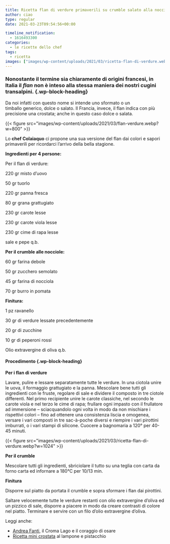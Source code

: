```yaml
---
title: Ricetta flan di verdure primaverili su crumble salato alla nocciola
author: ciao
type: regular
date: 2021-03-23T09:54:56+00:00

timeline_notification:
  - 1616493300
categories:
  - le ricette dello chef
tags:
  - ricetta
images: ["images/wp-content/uploads/2021/03/ricetta-flan-di-verdure.webp"]
---
```

### Nonostante il termine sia chiaramente di origini francesi, in Italia il _flan_ non è inteso alla stessa maniera dei nostri cugini transalpini.  {.wp-block-heading}

Da noi infatti con questo nome si intende uno sformato o un timballo&nbsp;generico, dolce o salato. Il Francia, invece, il flan indica con più precisione una crostata; anche in questo caso dolce o salata.


{{< figure src="images/wp-content/uploads/2021/03/flan-verdure.webp?w=800" >}}




Lo **chef Colaiaquo** ci propone una sua versione del flan dai colori e sapori primaverili per ricordarci l&#8217;arrivo della bella stagione.

**Ingredienti per 4 persone:**

Per il flan di verdure:

220 gr misto d&#8217;uovo

50 gr tuorlo

220 gr panna fresca

80 gr grana grattugiato

230 gr carote lesse

230 gr carote viola lesse

230 gr cime di rapa lesse

sale e pepe q.b.

**Per il crumble alle nocciole:**

60 gr farina debole

50 gr zucchero semolato

45 gr farina di nocciola

70 gr burro in pomata

**Finitura:**

1 pz ravanello

30 gr di verdure lessate precedentemente

20 gr di zucchine

10 gr di peperoni rossi

Olio extravergine di oliva q.b.

#### Procedimento {.wp-block-heading}

**Per i flan di verdure**

Lavare, pulire e lessare separatamente tutte le verdure. In una ciotola unire le uova, il formaggio grattugiato e la panna. Mescolare bene tutti gli ingredienti con le fruste, regolare di sale e dividere il composto in tre ciotole differenti. Nel primo recipiente unire le carote classiche, nel secondo le carote viola e nel terzo le cime di rapa; frullare ogni impasto con il frullatore ad immersione – sciacquandolo ogni volta in modo da non mischiare i rispettivi colori – fino ad ottenere una consistenza liscia e omogenea, versare i vari composti in tre sac-à-poche diversi e riempire i vari pirottini imburrati, o i vari stampi di silicone. Cuocere a bagnomaria a 120° per 40-45 minuti.


{{< figure src="images/wp-content/uploads/2021/03/ricetta-flan-di-verdure.webp?w=1024" >}}


**Per il crumble**

Mescolare tutti gli ingredienti, sbriciolare il tutto su una teglia con carta da forno carta ed infornare a 180°C per 10/13 min.

**Finitura**

Disporre sul piatto da portata il crumble e sopra sformare i flan dai pirottini.

Saltare velocemente tutte le verdure restanti con olio extravergine d&#8217;oliva ed un pizzico di sale, disporre a piacere in modo da creare contrasti di colore nel piatto. Terminare e servire con un filo d&#8217;olio extravergine d&#8217;oliva.



Leggi anche:

<ul class="wp-block-list">
  <li>
    <a href="https://aleepepe.com/2021/03/16/andrea-fanti-croma-lago-menu/" target="_blank" rel="noreferrer noopener">Andrea Fanti</a>, il Croma Lago e il coraggio di osare
  </li>
  <li>
    <a href="https://aleepepe.com/2021/02/09/ricetta-crostata-lampone-pistacchio/" target="_blank" rel="noreferrer noopener">Ricetta mini crostata</a> al lampone e pistacchio
  </li>
</ul>